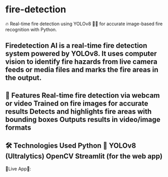 # fire-detection
🔥 Real-time fire detection using YOLOv8 🚒📸 for accurate image-based fire recognition with Python.

Firedetection AI is a real-time fire detection system powered by YOLOv8. It uses computer vision to identify fire hazards from live camera feeds or media files and marks the fire areas in the output.
-----
🚀 Features
Real-time fire detection via webcam or video
Trained on fire images for accurate results
Detects and highlights fire areas with bounding boxes
Outputs results in video/image formats
----
🛠️ Technologies Used
Python 🐍
YOLOv8 (Ultralytics)
OpenCV
Streamlit (for the web app)
---

🔺Live App🔻: 

